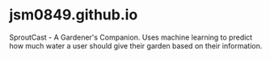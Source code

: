 # jsm0849.github.io
SproutCast - A Gardener's Companion. Uses machine learning to predict how much water a user should give their garden based on their information.

